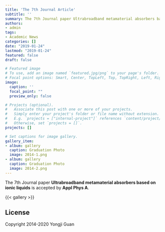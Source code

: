 ```yaml
---
title: 'The 7th Journal Article'
subtitle: ''
summary: The 7th Journal paper Ultrabroadband metamaterial absorbers based on ionic liquids is accepted by Appl Phys A.
authors:
- admin
tags:
- Academic News
categories: []
date: "2019-01-24"
lastmod: "2019-01-24"
featured: false
draft: false

# Featured image
# To use, add an image named `featured.jpg/png` to your page's folder.
# Focal point options: Smart, Center, TopLeft, Top, TopRight, Left, Right, BottomLeft, Bottom, BottomRight
image:
  caption: ''
  focal_point: ""
  preview_only: false

# Projects (optional).
#   Associate this post with one or more of your projects.
#   Simply enter your project's folder or file name without extension.
#   E.g. `projects = ["internal-project"]` references `content/project/deep-learning/index.md`.
#   Otherwise, set `projects = []`.
projects: []

# Set captions for image gallery.
gallery_item:
- album: gallery
  caption: Graduation Photo
  image: 2014-1.png
- album: gallery
  caption: Graduation Photo
  image: 2014-2.png
---
```


The 7th Journal paper **Ultrabroadband metamaterial absorbers based on ionic liquids** is accepted by **Appl Phys A**.

{{< gallery >}}

## License

Copyright 2014-2020 Yongji Guan

